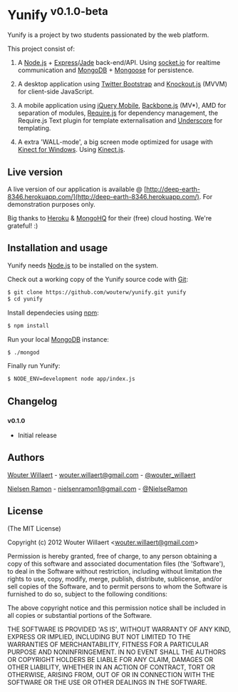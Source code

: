 # Yunify <sup>v0.1.0-beta</sup>

Yunify is a project by two students passionated by the web platform.

This project consist of:

1. A [Node.js](http://nodejs.org/) + [Express](http://expressjs.com/)/[Jade](http://jade-lang.com/) back-end/API.
Using [socket.io](http://socket.io/) for realtime communication and [MongoDB](http://www.mongodb.org/) + [Mongoose](http://mongoosejs.com/) for persistence.

2. A desktop application using [Twitter Bootstrap](http://twitter.github.com/bootstrap/) and [Knockout.js](http://knockoutjs.com/) (MVVM) for client-side JavaScript.

3. A mobile application using [jQuery Mobile](http://jquerymobile.com/), [Backbone.js](http://backbonejs.org/) (MV*), AMD for separation of modules,
[Require.js](http://requirejs.org/) for dependency management, the Require.js Text plugin for template
externalisation and [Underscore](http://underscorejs.org/) for templating.

4. A extra 'WALL-mode', a big screen mode optimized for usage with [Kinect for Windows](http://www.microsoft.com/en-us/kinectforwindows/). Using [Kinect.js](http://kinect.childnodes.com/).

## Live version

A live version of our application is available @ [http://deep-earth-8346.herokuapp.com/](http://deep-earth-8346.herokuapp.com/). For demonstration purposes only.

Big thanks to [Heroku](http://www.heroku.com/) & [MongoHQ](http://mongohq.com/) for their (free) cloud hosting. We're grateful! :)

## Installation and usage

Yunify needs [Node.js](http://nodejs.org/) to be installed on the system.

Check out a working copy of the Yunify source code with [Git](http://git-scm.com/):

~~~ bash
$ git clone https://github.com/wouterw/yunify.git yunify
$ cd yunify
~~~

Install dependecies using [npm](http://npmjs.org/):

~~~ bash
$ npm install
~~~

Run your local [MongoDB](http://www.mongodb.org/) instance:

~~~ bash
$ ./mongod
~~~

Finally run Yunify:

~~~ bash
$ NODE_ENV=development node app/index.js
~~~

## Changelog

### <sup>v0.1.0</sup>

 * Initial release

## Authors

[Wouter Willaert](http://wouterwillaert.be/) - wouter.willaert@gmail.com - [@wouter_willaert](https://twitter.com/#!/wouter_willaert)

[Nielsen Ramon](http://nielsenramon.be/) - nielsenramon1@gmail.com - [@NielseRamon](https://twitter.com/#!/NielsenRamon)

## License

(The MIT License)

Copyright (c) 2012 Wouter Willaert &lt;wouter.willaert@gmail.com&gt;

Permission is hereby granted, free of charge, to any person obtaining
a copy of this software and associated documentation files (the
'Software'), to deal in the Software without restriction, including
without limitation the rights to use, copy, modify, merge, publish,
distribute, sublicense, and/or sell copies of the Software, and to
permit persons to whom the Software is furnished to do so, subject to
the following conditions:

The above copyright notice and this permission notice shall be
included in all copies or substantial portions of the Software.

THE SOFTWARE IS PROVIDED 'AS IS', WITHOUT WARRANTY OF ANY KIND,
EXPRESS OR IMPLIED, INCLUDING BUT NOT LIMITED TO THE WARRANTIES OF
MERCHANTABILITY, FITNESS FOR A PARTICULAR PURPOSE AND NONINFRINGEMENT.
IN NO EVENT SHALL THE AUTHORS OR COPYRIGHT HOLDERS BE LIABLE FOR ANY
CLAIM, DAMAGES OR OTHER LIABILITY, WHETHER IN AN ACTION OF CONTRACT,
TORT OR OTHERWISE, ARISING FROM, OUT OF OR IN CONNECTION WITH THE
SOFTWARE OR THE USE OR OTHER DEALINGS IN THE SOFTWARE.
